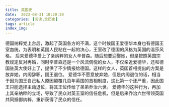 ```yaml
---
title: 英国史
date:  2023-08-31 10:20:30
categories: [阅读,全历史]
tags: article
index_img: 
---
```

德国纳粹党上台后，激起了英国各方的不满，这个时候国王爱德华本身也有德国王室血统，为表明和英国人民粘在一起的决心，王室改了德国的风格为英国的温莎风格。
后来爱德华爱上了亲纳粹的女人辛普森。随后想要迎娶她，但是按照英国宗教规定反对再婚，同时辛普森还是一个风流倜傥的女人，不仅亲近爱德华，还和德国驻英大使好上了，提供了不少情报给德国。这样的女人，英国首相提出的方案是放弃她，内阁辞职，国王退位。
爱德华不愿意放弃她，但是内阁退位的话，相当于因为国王自己私人原因颠覆几百年英国的首相制度，这比第一个还严重，因此国王只能选择主动退位，将其王位传给了弟弟乔治六世。
爱德华的这种行为，再加上其亲纳粹的立场，导致了民众对英王室的信任危机，但是后来乔治六世带领英国共同抵御纳粹，重新获得了民众的信任。